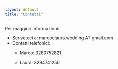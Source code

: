 ```yaml
---
layout: default
title: "Contatti"
---
```


Per maggiori informazioni:

<ul>
	<li>Scriveteci a: marcoelaura.wedding AT gmail.com</li>
  <li>Contatti telefonici:
			<ul>
				<li><p>Marco: 3280752821</p></li>
				<li><p>Laura: 3294741250</p></li>
	    </ul>
</ul>  
 
